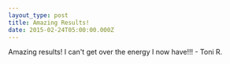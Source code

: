 ```yaml
---
layout_type: post
title: Amazing Results!
date: 2015-02-24T05:00:00.000Z
---
```

Amazing results! I can't get over the energy I now have!!! - Toni R.
